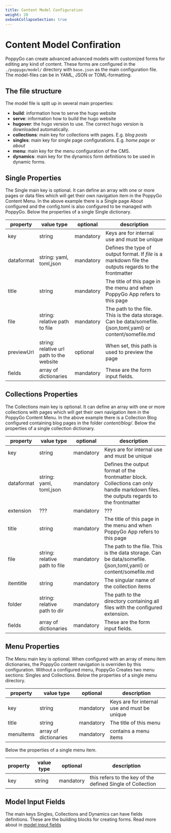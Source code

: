 ```yaml
---
title: Content Model Configuration
weight: 20
oxbookCollapseSection: true
---
```


# Content Model Confiration

PoppyGo can create advanced advanced models with customized forms for editing
any kind of content. These forms are configured in the ```./poppygo/model/``` directory
with ```base.json``` as the main configuration file. The model-files can be in
YAML, JSON or TOML-formatting.

## The file structure

The model file is split up in several main properties:

- **build**: information how to serve the hugo website
- **serve**: information how to build the hugo website
- **hugover**: the hugo version to use. The correct hugo version is downloaded automatically.
- **collections**: main key for collections with pages. E.g. _blog posts_
- **singles**: main key for single page configurations. E.g. _home page_ or _about_
- **menu**: main key for the menu configuration of the CMS.
- **dynamics**: main key for the dynamics form definitions to be used in dynamic forms.

## Single Properties

The Single main key is optional. It can define an array with one or more pages
or data files which will get their own navigation item in the PoppyGo Content
Menu. In the above example there is a Single page About configured and the
config.toml is also configured to be managed with PoppyGo. Below the properties of a
single Single dictionary.

| property   | value type                               | optional  | description                                                                                                  |
|------------|------------------------------------------|-----------|--------------------------------------------------------------------------------------------------------------|
| key        | string                                   | mandatory | Keys are for internal use and must be unique                                                                 |
| dataformat | string: yaml, toml,json                  | mandatory | Defines the type of output format. If _file_ is a markdown file the outputs regards to the frontmatter       |
| title      | string                                   | mandatory | The title of this page in the menu and when PoppyGo App refers to this page                                  |
| file       | string: relative path to file            | mandatory | The path to the file. This is the data storage. Can be data/somefile.{json,toml,yaml} or content/somefile.md |
| previewUrl | string: relative url path to the website | optional  | When set, this path is used to preview the page                                                              |
| fields     | array of dictionaries                    | mandatory | These are the form input fields.                                                                             |

## Collections Properties

The Collections main key is optional. It can define an array with one or more
collections with pages which will get their own navigation item in the PoppyGo
Content Menu. In the above example there is a Collection Blog configured
containing blog pages in the folder _content/blog/_. Below the properties of a
single collection dictionary.

| property   | value type                    | optional  | description                                                                                                                            |
|------------|-------------------------------|-----------|----------------------------------------------------------------------------------------------------------------------------------------|
| key        | string                        | mandatory | Keys are for internal use and must be unique                                                                                           |
| dataformat | string: yaml, toml,json       | mandatory | Defines the output format of the frontmatter block. Collections can only handle markdown files. the outputs regards to the frontmatter |
| extension  | ???                           | mandatory | ???                                                                                                                                    |
| title      | string                        | mandatory | The title of this page in the menu and when PoppyGo App refers to this page                                                            |
| file       | string: relative path to file | mandatory | The path to the file. This is the data storage. Can be data/somefile.{json,toml,yaml} or content/somefile.md                           |
| itemtitle  | string                        | mandatory | The singular name of the collection items                                                                                              |
| folder     | string: relative path to dir  | mandatory | The path to the directory containing all files with the configured extension.                                                          |
| fields     | array of dictionaries         | mandatory | These are the form input fields.                                                                                                       |

## Menu Properties

The Menu main key is optional. When configured with an array of menu item
dictionaries, the PoppyGo content navigation is overriden by this
configuration. Without a configured menu, PoppyGo Creates two menu sections:
Singles and Collections. Below the properties of a single menu directory.

| property  | value type            | optional  | description                                  |
|-----------|-----------------------|-----------|----------------------------------------------|
| key       | string                | mandatory | Keys are for internal use and must be unique |
| title     | string                | mandatory | The title of this menu                       |
| menuItems | array of dictionaries | mandatory | contains a menu items                        |

Below the properties of a single menu item.

| property | value type | optional  | description                                                |
|----------|------------|-----------|------------------------------------------------------------|
| key      | string     | mandatory | this refers to the key of the defined Single of Collection |

## Model Input Fields

The main keys Singles, Collections and Dynamics can have fields definitions.
These are the building blocks for creating forms. Read more about in [model input fields]()




